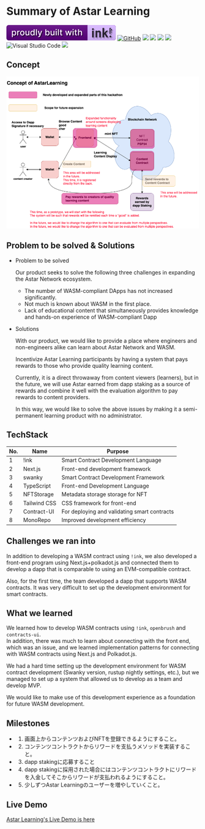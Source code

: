 # Summary of Astar Learning

[![Built with ink!](https://raw.githubusercontent.com/paritytech/ink/master/.images/badge.svg)](https://github.com/paritytech/ink)
[![GitHub](https://img.shields.io/badge/GitHub-100000?style=for-the-badge&logo=github&logoColor=white)](https://img.shields.io/badge/GitHub-100000?style=for-the-badge&logo=github&logoColor=white)
[![](https://img.shields.io/badge/TypeScript-007ACC?style=for-the-badge&logo=typescript&logoColor=white)](https://img.shields.io/badge/TypeScript-007ACC?style=for-the-badge&logo=typescript&logoColor=white)
[![](https://img.shields.io/badge/React-20232A?style=for-the-badge&logo=react&logoColor=61DAFB)](https://img.shields.io/badge/React-20232A?style=for-the-badge&logo=react&logoColor=61DAFB)
[![](https://img.shields.io/badge/Vercel-000000?style=for-the-badge&logo=vercel&logoColor=white)](https://img.shields.io/badge/Vercel-000000?style=for-the-badge&logo=vercel&logoColor=white)
[![](https://img.shields.io/badge/polkadot-E6007A?style=for-the-badge&logo=polkadot&logoColor=000)](https://img.shields.io/badge/polkadot-E6007A?style=for-the-badge&logo=polkadot&logoColor=000)
![Visual Studio Code](https://img.shields.io/badge/Visual%20Studio%20Code-0078d7.svg?style=for-the-badge&logo=visual-studio-code&logoColor=white)
[![](https://img.shields.io/badge/eslint-3A33D1?style=for-the-badge&logo=eslint&logoColor=white)](https://img.shields.io/badge/eslint-3A33D1?style=for-the-badge&logo=eslint&logoColor=white)

## Concept

![](./../imgs/Hackdot_en.drawio.png)

## Problem to be solved & Solutions

- Problem to be solved

    Our product seeks to solve the following three challenges in expanding the Astar Network ecosystem.

    - The number of WASM-compliant DApps has not increased significantly.
    - Not much is known about WASM in the first place.
    - Lack of educational content that simultaneously provides knowledge and hands-on experience of WASM-compliant Dapp

- Solutions

    With our product, we would like to provide a place where engineers and non-engineers alike can learn about Astar Network and WASM.    

    Incentivize Astar Learning participants by having a system that pays rewards to those who provide quality learning content.

    Currently, it is a direct throwaway from content viewers (learners), but in the future, we will use Astar earned from dapp staking as a source of rewards and combine it well with the evaluation algorithm to pay rewards to content providers.  

    In this way, we would like to solve the above issues by making it a semi-permanent learning product with no administrator.


## TechStack

| No. | Name        | Purpose                                       |
| --- | ----------- | ------------------------------------------ |
| 1   | !ink        | Smart Contract Development Language               |
| 2   | Next.js     | Front-end development framework          |
| 3   | swanky      | Smart Contract Development Framework     |
| 4   | TypeScript  | Front-end Development Language                     |
| 5   | NFTStorage  | Metadata storage storage for NFT      |
| 6   | Tailwind CSS  | CSS framework for front-end      |
| 7   | Contract-UI | For deploying and validating smart contracts|
| 8   | MonoRepo | Improved development efficiency |

## Challenges we ran into

In addition to developing a WASM contract using `!ink`, we also developed a front-end program using Next.js+polkadot.js and connected them to develop a dapp that is comparable to using an EVM-compatible contract. 

 Also, for the first time, the team developed a dapp that supports WASM contracts. It was very difficult to set up the development environment for smart contracts.

## What we learned

We learned how to develop WASM contracts using `!ink`, `openbrush` and `contracts-ui`.  
In addition, there was much to learn about connecting with the front end, which was an issue, and we learned implementation patterns for connecting with WASM contracts using Next.js and Polkadot.js.

We had a hard time setting up the development environment for WASM contract development (Swanky version, rustup nightly settings, etc.), but we managed to set up a system that allowed us to develop as a team and develop MVP.

We would like to make use of this development experience as a foundation for future WASM development.

## Milestones

- 1. 画面上からコンテンツおよびNFTを登録できるようにすること。
- 2. コンテンツコントラクトからリワードを支払うメソッドを実装すること。
- 3. dapp stakingに応募すること
- 4. dapp stakingに採用された場合にはコンテンツコントラクトにリワードを入金してそこからリワードが支払われるようにすること。
- 5. 少しずつAstar Learningのユーザーを増やしていくこと。

## Live Demo

[Astar Learning's Live Demo is here]()